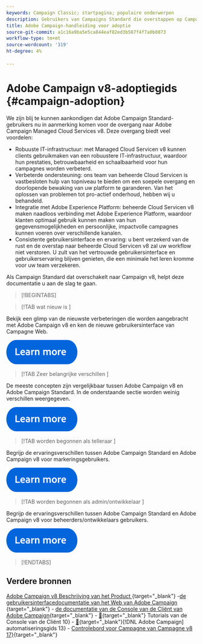 ```yaml
---
keywords: Campaign Classic; startpagina; populaire onderwerpen
description: Gebruikers van Campaigns Standard die overstappen op Campagne v8 leren hoe ze aan de slag kunnen gaan.
title: Adobe Campaign-handleiding voor adoptie
source-git-commit: a1c16a9ba5e5ca844eaf82ed3b587f4f7a0b0873
workflow-type: tm+mt
source-wordcount: '319'
ht-degree: 4%

---
```


# Adobe Campaign v8-adoptiegids {#campaign-adoption}


We zijn blij te kunnen aankondigen dat Adobe Campaign Standard-gebruikers nu in aanmerking komen voor de overgang naar Adobe Campaign Managed Cloud Services v8. Deze overgang biedt veel voordelen:

* Robuuste IT-infrastructuur: met Managed Cloud Servicen v8 kunnen clients gebruikmaken van een robuustere IT-infrastructuur, waardoor hun prestaties, betrouwbaarheid en schaalbaarheid voor hun campagnes worden verbeterd.
* Verbeterde ondersteuning: ons team van beheerde Cloud Servicen is vastbesloten hulp van topniveau te bieden om een soepele overgang en doorlopende bewaking van uw platform te garanderen. Van het oplossen van problemen tot pro-actief onderhoud, hebben wij u behandeld.
* Integratie met Adobe Experience Platform: beheerde Cloud Servicen v8 maken naadloos verbinding met Adobe Experience Platform, waardoor klanten optimaal gebruik kunnen maken van hun gegevensmogelijkheden en persoonlijke, impactvolle campagnes kunnen voeren over verschillende kanalen.
* Consistente gebruikersinterface en ervaring: u bent verzekerd van de rust en de overstap naar beheerde Cloud Servicen v8 zal uw workflow niet verstoren. U zult van het vertrouwde gebruikersinterface en gebruikerservaring blijven genieten, die een minimale het leren kromme voor uw team verzekeren.

Als Campaign Standard dat overschakelt naar Campaign v8, helpt deze documentatie u aan de slag te gaan.

>[!BEGINTABS]

>[!TAB  wat nieuw is ]

Bekijk een glimp van de nieuwste verbeteringen die worden aangebracht met Adobe Campaign v8 en ken de nieuwe gebruikersinterface van Campagne Web.

[![afbeelding](../v8/assets/do-not-localize/learn-more-button.svg)](get-started/overview.md)


>[!TAB  Zeer belangrijke verschillen ]

De meeste concepten zijn vergelijkbaar tussen Adobe Campaign v8 en Adobe Campaign Standard. In de onderstaande sectie worden weinig verschillen weergegeven.

[![afbeelding](../v8/assets/do-not-localize/learn-more-button.svg)](get-started/overview.md#experiences)

>[!TAB  worden begonnen als telleraar ]

Begrijp de ervaringsverschillen tussen Adobe Campaign Standard en Adobe Campaign v8 voor markeringsgebruikers.

[![afbeelding](../v8/assets/do-not-localize/learn-more-button.svg)](get-started/marketers.md)

>[!TAB  worden begonnen als admin/ontwikkelaar ]

Begrijp de ervaringsverschillen tussen Adobe Campaign Standard en Adobe Campaign v8 voor beheerders/ontwikkelaars gebruikers.

[![afbeelding](../v8/assets/do-not-localize/learn-more-button.svg)](get-started/admin-developers.md)

>[!ENDTABS]

<!--
## Explore the documentation

<table style="table-layout:auto">
  <tr style="border: 0;">
    <td>
      <img src="../v8/assets/do-not-localize/icon-start.svg" width="35px">
    <br/>
      <strong>Get started</strong><br/><a href="../v8/start/campaign-ui.md">User interface</a> - <a href="../v8/start/ac-components.md">Components & processes</a> - <a href="../v8/start/v7-to-v8.md">From Classic v7 to v8</a> - <a href="../v8/start/campaign-faq.md">FAQ</a>
    </td>
    <td>
      <img src="../v8/assets/do-not-localize/icon-experience.svg" width="35px">
    <br/>
      <strong>Customer's experience</strong><br/><a href="../automation/workflow/about-workflows.md" target="_blank">Automate with workflows</a> - <a href="../automation/campaigns/set-up-campaigns.md" target="_blank">Campaign orchestration</a> - <a href="../v8/interaction/interaction.md">Decision management</a> - <a href="../v8/send/personalize.md">Personalization</a>
    </td>
    <td>
      <img src="../v8/assets/do-not-localize/icon-send.svg" width="35px">
    <br/>
      <strong>Send messages</strong><br/><a href="../v8/start/create-message.md">Get started</a> - <a href="../v8/send/preview-and-proof.md">Preview & proofs</a> - <a href="../v8/send/predictive.md">Send-time optimization</a> - <a href="../v8/reporting/gs-reporting.md">Reporting & analytics</a>
    </td>
  </tr>
  <tr style="border: 0;">
    <td>
      <img src="../v8/assets/do-not-localize/icon_profile-audience.svg" width="35px">
    <br/>
      <strong>Profiles & audiences</strong><br/><a href="../v8/audiences/create-profiles.md">Add profiles</a> - <a href="../v8/audiences/create-audiences.md">Create audiences</a> - <a href="../v8/start/subscriptions.md">Manage subscriptions</a> - <a href="../v8/start/privacy.md">Privacy</a>
    </td>
    <td>
      <img src="../v8/assets/do-not-localize/icon-configure.svg" width="35px">
    <br/>
      <strong>Architecture & configuration</strong><br/><a href="../v8/architecture/architecture.md">Architecture</a> - <a href="../v8/start/implement.md">Campaign v8 implementation</a> - <a href="../v8/connect/integration.md">Connect with other solutions</a> - <a href="../v8/start/gs-permissions.md">Users & permissions</a>
    </td>
    <td>
      <img src="../v8/assets/do-not-localize/icon-dev.svg" width="35px">
    <br/>
      <strong>Developer resources</strong><br/><a href="../v8/dev/datamodel.md">Campaign v8 datamodel</a> - <a href="../v8/dev/schemas.md">Schemas</a> - <a href="../v8/dev/api.md">APIs</a>
    </td>
  </tr>
</table> -->

## Verdere bronnen

[&#x200B; Adobe Campaign v8 Beschrijving van het Product &#x200B;](https://helpx.adobe.com/nl/legal/product-descriptions/adobe-campaign-managed-cloud-services.html){target="_blank"}  - [&#x200B; de gebruikersinterfacedocumentatie van het Web van Adobe Campaign &#x200B;](https://experienceleague.adobe.com/docs/campaign-web/v8/campaign-web-home.html?lang=nl-NL){target="_blank"}  - [&#x200B; de documentatie van de Console van de Cliënt van Adobe Campaign &#x200B;](https://experienceleague.adobe.com/nl/docs/campaign/campaign-v8/campaign-home){target="_blank"}  - [&#128279;](https://experienceleague.adobe.com/docs/control-panel/using/discover-control-panel/key-features.html?lang=nl){target="_blank"} Tutorials van de Console van de Cliënt 10&rbrace;  - [&#128279;](https://experienceleague.adobe.com/docs/campaign/automation/home.html?lang=nl-NL){target="_blank"}[!DNL Adobe Campaign]  automatiseringsgids 13&rbrace;  - [&#x200B; Controlebord voor Campagne van Campagne v8 17&rbrace;](https://experienceleague.adobe.com/docs/campaign-learn/tutorials/overview.html?lang=nl-NL){target="_blank"}

